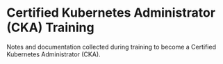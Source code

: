 # Certified Kubernetes Administrator (CKA) Training
Notes and documentation collected during training to become a Certified Kubernetes Administrator (CKA).
